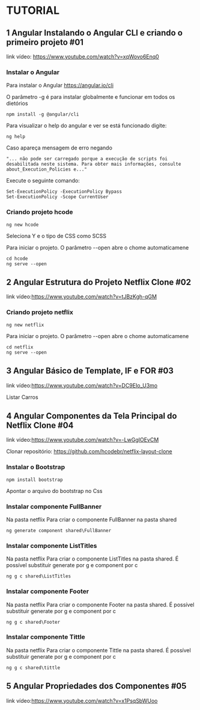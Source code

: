 # TUTORIAL

## 1 Angular Instalando o Angular CLI e criando o primeiro projeto #01

link vídeo: https://www.youtube.com/watch?v=xqWovo6Enq0

### Instalar o Angular

Para instalar o Angular
https://angular.io/cli

O parâmetro -g é para instalar globalmente e funcionar em todos os dietórios

```console
npm install -g @angular/cli
```

Para visualizar o help do angular e ver se está funcionado digite:

```console
ng help
```

Caso apareça mensagem de erro negando

```console
"... não pode ser carregado porque a execução de scripts foi desabilitada neste sistema. Para obter mais informações, consulte about_Execution_Policies e..."
```

Execute o seguinte comando:

```console
Set-ExecutionPolicy -ExecutionPolicy Bypass
Set-ExecutionPolicy -Scope CurrentUser
```

### Criando projeto hcode

```console
ng new hcode
```

Seleciona Y e o tipo de CSS como SCSS

Para iniciar o projeto. O parâmetro --open abre o chome automaticamene

```console
cd hcode
ng serve --open
```

## 2 Angular Estrutura do Projeto Netflix Clone #02

link vídeo:https://www.youtube.com/watch?v=tJBzKgh-qGM

### Criando projeto netflix

```console
ng new netflix
```

Para iniciar o projeto. O parâmetro --open abre o chome automaticamene

```console
cd netflix
ng serve --open
```

## 3 Angular Básico de Template, IF e FOR #03

link vídeo:https://www.youtube.com/watch?v=DC9EIo_U3mo

Listar Carros

## 4 Angular Componentes da Tela Principal do Netflix Clone #04

link vídeo:https://www.youtube.com/watch?v=-LwGgIOEvCM

Clonar repositório: https://github.com/hcodebr/netflix-layout-clone

### Instalar o Bootstrap

```console
npm install bootstrap
```

Apontar o arquivo do bootstrap no Css

### Instalar componente FullBanner

Na pasta netflix
Para criar o componente FullBanner na pasta shared

```console
ng generate component shared\FullBanner
```

### Instalar componente ListTitles

Na pasta netflix
Para criar o componente ListTitles na pasta shared.
É possível substituir generate por g e component por c

```console
ng g c shared\ListTitles
```

### Instalar componente Footer

Na pasta netflix
Para criar o componente Footer na pasta shared.
É possível substituir generate por g e component por c

```console
ng g c shared\Footer
```

### Instalar componente Tittle

Na pasta netflix
Para criar o componente Tittle na pasta shared.
É possível substituir generate por g e component por c

```console
ng g c shared\tittle
```

## 5 Angular Propriedades dos Componentes #05

link vídeo:https://www.youtube.com/watch?v=x1PsqSbWUoo
